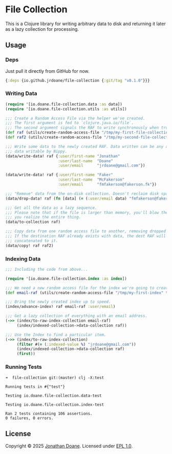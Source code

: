 # File Collection
This is a Clojure library for writing arbitrary data to disk and returning it later as a lazy collection for processing.

## Usage
### Deps
Just pull it directly from GitHub for now.
```clojure
{:deps {io.github.jrdoane/file-collection {:git/tag "v0.1.0"}}}
```

### Writing Data
```clojure
(require '[io.doane.file-collection.data :as data])
(require '[io.doane.file-collection.utils :as utils])

;;; Create a Random Access File via the helper we've created.
;;; The first argument is fed to `clojure.java.io/file`.
;;; The second argument signals the RAF to write synchronously when true.
(def raf (utils/create-random-access-file "/tmp/my-first-file-collection" true))
(def raf2 (utils/create-random-access-file "/tmp/my-second-file-collection" true))

;;; Write some data to the newly created RAF. Data written can be any arbitrary
;;; data writable by Nippy.
(data/write-data! raf {:user/first-name "Jonathan"
                       :user/last-name  "Doane"
                       :user/email      "jrdoane@gmail.com"})

(data/write-data! raf {:user/first-name "Faker"
                       :user/last-name  "McFakerson"
                       :user/email      "fmfakerson@fakerson.fk"})

;;; "Remove" data from the on-disk collection. Doesn't reclaim disk space.
(data/drop-data! raf (fn [data] (= (:user/email data) "fmfakerson@fakerson.fk")))

;;; Get all the data as a lazy sequence.
;;; Please note that if the file is larger than memory, you'll blow the heap if
;;; you realize the entire thing.
(data/to-collection raf)

;;; Copy data from one random access file to another, removing dropped data.
;;; If the destination RAF already exists with data, the dest RAF will be
;;; concatenated to it.
(data/copy! raf raf2)
```

### Indexing Data
```clojure
;;; Including the code from above...

(require '[io.doane.file-collection.index :as index])

;;; We need a new random access file for the index we're going to create.
(def email-raf (utils/create-random-access-file "/tmp/my-first-index" true))

;;; Bring the newly created index up to speed.
(index/advance-index! raf email-raf :user/email)

;;; Get a lazy collection of everything with an email address.
(->> (index/to-raw-index-collection email-raf)
     (index/indexed-collection->data-collection raf))

;;; Use the Index to find a particular item.
(->> (index/to-raw-index-collection)
     (filter #(= (:indexed-value %) "jrdoane@gmail.com"))
     (index/indexed-collection->data-collection raf)
     (first))
```

### Running Tests
```shell
➜  file-collection git:(master) clj -X:test

Running tests in #{"test"}

Testing io.doane.file-collection.data-test

Testing io.doane.file-collection.index-test

Ran 2 tests containing 106 assertions.
0 failures, 0 errors.
```

## License
Copyright &copy; 2025 [Jonathan Doane][].
Licensed under [EPL 1.0](license.md).

<!-- Some Links and stuff. -->
[Jonathan Doane]: mailto:jrdoane@gmail.com
